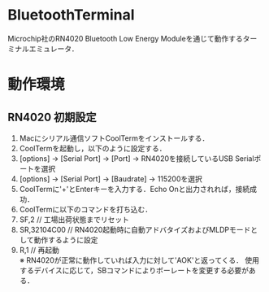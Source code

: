 # BluetoothTerminal
Microchip社のRN4020 Bluetooth Low Energy Moduleを通じて動作するターミナルエミュレータ．

# 動作環境

## RN4020 初期設定
1. Macにシリアル通信ソフトCoolTermをインストールする．
1. CoolTermを起動し，以下のように設定する．
  1. [options] → [Serial Port] → [Port] → RN4020を接続しているUSB Serialポートを選択
  1. [options] → [Serial Port] → [Baudrate] → 115200を選択
1. CoolTermに'+'とEnterキーを入力する．Echo Onと出力されれば，接続成功．
1. CoolTermに以下のコマンドを打ち込む．
  1. SF,2           // 工場出荷状態までリセット
  1. SR,32104C00    // RN4020起動時に自動アドバタイズおよびMLDPモードとして動作するように設定
  1. R,1            // 再起動  
  ※ RN4020が正常に動作していれば入力に対して'AOK'と返ってくる．
    使用するデバイスに応じて，SBコマンドによりボーレートを変更する必要がある．
